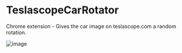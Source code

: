 # TeslascopeCarRotator
Chrome extension - Gives the car image on teslascope.com a random rotation.

![image](https://user-images.githubusercontent.com/89410201/161376112-19572ef6-5e56-4b91-90ee-0d72e0bf23a7.png)
